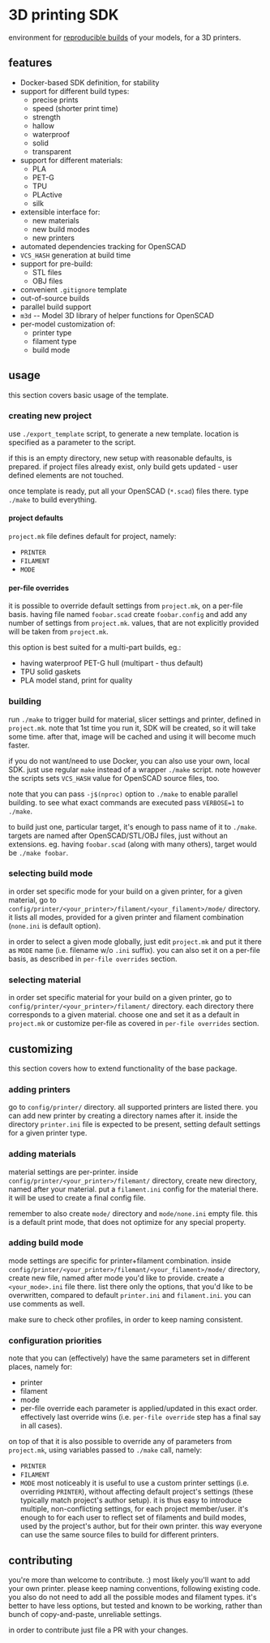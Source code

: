 # 3D printing SDK

environment for [reproducible builds](https://en.wikipedia.org/wiki/Reproducible_builds) of your models, for a 3D printers.


## features
* Docker-based SDK definition, for stability
* support for different build types:
  - precise prints
  - speed (shorter print time)
  - strength
  - hallow
  - waterproof
  - solid
  - transparent
* support for different materials:
  - PLA
  - PET-G
  - TPU
  - PLActive
  - silk
* extensible interface for:
  - new materials
  - new build modes
  - new printers
* automated dependencies tracking for OpenSCAD
* `VCS_HASH` generation at build time
* support for pre-build:
  - STL files
  - OBJ files
* convenient `.gitignore` template
* out-of-source builds
* parallel build support
* `m3d` -- Model 3D library of helper functions for OpenSCAD
* per-model customization of:
  - printer type
  - filament type
  - build mode


## usage

this section covers basic usage of the template.


### creating new project

use `./export_template` script, to generate a new template.
location is specified as a parameter to the script.

if this is an empty directory, new setup with reasonable defaults, is prepared.
if project files already exist, only build gets updated - user defined elements are not touched.

once template is ready, put all your OpenSCAD (`*.scad`) files there.
type `./make` to build everything.


#### project defaults

`project.mk` file defines default for project, namely:
- `PRINTER`
- `FILAMENT`
- `MODE`


#### per-file overrides

it is possible to override default settings from `project.mk`, on a per-file basis.
having file named `foobar.scad` create `foobar.config` and add any number of settings from `project.mk`.
values, that are not explicitly provided will be taken from `project.mk`.

this option is best suited for a multi-part builds, eg.:
- having waterproof PET-G hull (multipart - thus default)
- TPU solid gaskets
- PLA model stand, print for quality


### building

run `./make` to trigger build for material, slicer settings and printer, defined in `project.mk`.
note that 1st time you run it, SDK will be created, so it will take some time.
after that, image will be cached and using it will become much faster.

if you do not want/need to use Docker, you can also use your own, local SDK.
just use regular `make` instead of a wrapper `./make` script.
note however the scripts sets `VCS_HASH` value for OpenSCAD source files, too.

note that you can pass `-j$(nproc)` option to `./make` to enable parallel building.
to see what exact commands are executed pass `VERBOSE=1` to `./make`.

to build just one, particular target, it's enough to pass name of it to `./make`.
targets are named after OpenSCAD/STL/OBJ files, just without an extensions.
eg. having `foobar.scad` (along with many others), target would be `./make foobar`.


### selecting build mode

in order set specific mode for your build on a given printer, for a given material,
go to `config/printer/<your_printer>/filament/<your_filament>/mode/` directory.
it lists all modes, provided for a given printer and filament combination (`none.ini` is default option).

in order to select a given mode globally, just edit `project.mk` and put it there as `MODE` name (i.e. filename w/o `.ini` suffix).
you can also set it on a per-file basis, as described in `per-file overrides` section.


### selecting material

in order set specific material for your build on a given printer,
go to `config/printer/<your_printer>/filament/` directory.
each directory there corresponds to a given material.
choose one and set it as a default in `project.mk` or customize per-file as covered in `per-file overrides` section.


## customizing

this section covers how to extend functionality of the base package.


### adding printers

go to `config/printer/` directory.
all supported printers are listed there.
you can add new printer by creating a directory names after it.
inside the directory `printer.ini` file is expected to be present, setting default settings for a given printer type.


### adding materials

material settings are per-printer.
inside `config/printer/<your_printer>/filemant/` directory, create new directory, named after your material.
put a `filament.ini` config for the material there.
it will be used to create a final config file.

remember to also create `mode/` directory and `mode/none.ini` empty file.
this is a default print mode, that does not optimize for any special property.


### adding build mode

mode settings are specific for printer+filament combination.
inside `config/printer/<your_printer>/filemant/<your_filament>/mode/` directory, create new file, named after mode you'd like to provide.
create a `<your_mode>.ini` file there.
list there only the options, that you'd like to be overwritten, compared to default `printer.ini` and `filament.ini`.
you can use comments as well.

make sure to check other profiles, in order to keep naming consistent.


### configuration priorities

note that you can (effectively) have the same parameters set in different places, namely for:
- printer
- filament
- mode
- per-file override
each parameter is applied/updated in this exact order.
effectively last override wins (i.e. `per-file override` step has a final say in all cases).

on top of that it is also possible to override any of parameters from `project.mk`, using
variables passed to `./make` call, namely:
- `PRINTER`
- `FILAMENT`
- `MODE`
most noticeably it is useful to use a custom printer settings (i.e. overriding `PRINTER`),
without affecting default project's settings (these typically match project's author setup).
it is thus easy to introduce multiple, non-conflicting settings, for each project member/user.
it's enough to for each user to reflect set of filaments and build modes, used by the project's author,
but for their own printer.
this way everyone can use the same source files to build for different printers.


## contributing

you're more than welcome to contribute. :)
most likely you'll want to add your own printer.
please keep naming conventions, following existing code.
you also do not need to add all the possible modes and filament types.
it's better to have less options, but tested and known to be working, rather than bunch of copy-and-paste, unreliable settings.

in order to contribute just file a PR with your changes.
